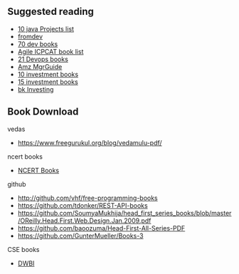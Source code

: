 ## Suggested reading
* [10 java Projects list](https://www.analyticsinsight.net/10-java-project-ideas-for-cse-students/)
* [fromdev](https://www.fromdev.com/2013/10/Best-Python-Books.html)
* [70 dev books](https://learntocodewith.me/posts/programming-books/)
* [Agile ICPCAT book list](https://agilemania.com/icp-cat-books-list)
* [21 Devops books](https://www.plutora.com/devops-at-scale/books)
* [Amz MgrGuide](https://www.amazon.com/dp/B0BTBJZMVH?&linkCode=sl1&tag=vdggroup-20&linkId=3e5ff4108967f03da0927d6590e759ab&language=en_US&ref_=as_li_ss_tl)
* [10 investment books](https://tradebrains.in/10-must-read-books-for-stock-market-investors/)
* [15 investment books](https://groww.in/blog/books-investing-stock-markets-trading)
* [bk Investing](https://groww.in/blog/best-books-investing)


## Book Download
vedas
* https://www.freegurukul.org/blog/vedamulu-pdf/

ncert books
* [NCERT Books](https://ncert.nic.in/textbook.php)

github
* http://github.com/vhf/free-programming-books
* https://github.com/tdonker/REST-API-books
* https://github.com/SoumyaMukhija/head_first_series_books/blob/master/OReilly.Head.First.Web.Design.Jan.2009.pdf
* https://github.com/baoozuma/Head-First-All-Series-PDF
* https://github.com/GunterMueller/Books-3

CSE books
* [DWBI](https://anuradhasrinivas.wordpress.com/wp-content/uploads/2013/03/data-warehousing-fundamentals-by-paulraj-ponniah.pdf)
